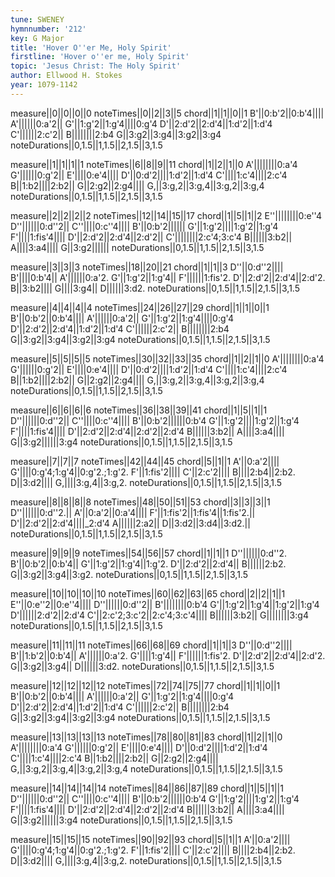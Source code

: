 ```yaml
---
tune: SWENEY
hymnnumber: '212'
key: G Major
title: 'Hover O''er Me, Holy Spirit'
firstline: 'Hover o''er me, Holy Spirit'
topic: 'Jesus Christ: The Holy Spirit'
author: Ellwood H. Stokes
year: 1079-1142
---
```

measure||0||0||0||0
noteTimes||0||2||3||5
chord||1||1||0||1
B'||0:b'2||0:b'4||||
A'||||||0:a'2||
G'||1:g'2||1:g'4||||0:g'4
D'||2:d'2||2:d'4||1:d'2||1:d'4
C'||||||2:c'2||
B||||||||2:b4
G||3:g2||3:g4||3:g2||3:g4
noteDurations||0,1.5||1,1.5||2,1.5||3,1.5

measure||1||1||1||1
noteTimes||6||8||9||11
chord||1||2||1||0
A'||||||||0:a'4
G'||||||0:g'2||
E'||||0:e'4||||
D'||0:d'2||||1:d'2||1:d'4
C'||||1:c'4||||2:c'4
B||1:b2||||2:b2||
G||2:g2||2:g4||||
G,||3:g,2||3:g,4||3:g,2||3:g,4
noteDurations||0,1.5||1,1.5||2,1.5||3,1.5

measure||2||2||2||2
noteTimes||12||14||15||17
chord||1||5||1||2
E''||||||||0:e''4
D''||||||0:d''2||
C''||||0:c''4||||
B'||0:b'2||||||
G'||1:g'2||||1:g'2||1:g'4
F'||||1:fis'4||||
D'||2:d'2||2:d'4||2:d'2||
C'||||||||2:c'4;3:c'4
B||||||3:b2||
A||||3:a4||||
G||3:g2||||||
noteDurations||0,1.5||1,1.5||2,1.5||3,1.5

measure||3||3||3
noteTimes||18||20||21
chord||1||1||3
D''||0:d''2||||
B'||||0:b'4||
A'||||||0:a'2.
G'||1:g'2||1:g'4||
F'||||||1:fis'2.
D'||2:d'2||2:d'4||2:d'2.
B||3:b2||||
G||||3:g4||
D||||||3:d2.
noteDurations||0,1.5||1,1.5||2,1.5||3,1.5

measure||4||4||4||4
noteTimes||24||26||27||29
chord||1||1||0||1
B'||0:b'2||0:b'4||||
A'||||||0:a'2||
G'||1:g'2||1:g'4||||0:g'4
D'||2:d'2||2:d'4||1:d'2||1:d'4
C'||||||2:c'2||
B||||||||2:b4
G||3:g2||3:g4||3:g2||3:g4
noteDurations||0,1.5||1,1.5||2,1.5||3,1.5

measure||5||5||5||5
noteTimes||30||32||33||35
chord||1||2||1||0
A'||||||||0:a'4
G'||||||0:g'2||
E'||||0:e'4||||
D'||0:d'2||||1:d'2||1:d'4
C'||||1:c'4||||2:c'4
B||1:b2||||2:b2||
G||2:g2||2:g4||||
G,||3:g,2||3:g,4||3:g,2||3:g,4
noteDurations||0,1.5||1,1.5||2,1.5||3,1.5

measure||6||6||6||6
noteTimes||36||38||39||41
chord||1||5||1||1
D''||||||0:d''2||
C''||||0:c''4||||
B'||0:b'2||||||0:b'4
G'||1:g'2||||1:g'2||1:g'4
F'||||1:fis'4||||
D'||2:d'2||2:d'4||2:d'2||2:d'4
B||||||3:b2||
A||||3:a4||||
G||3:g2||||||3:g4
noteDurations||0,1.5||1,1.5||2,1.5||3,1.5

measure||7||7||7
noteTimes||42||44||45
chord||5||1||1
A'||0:a'2||||
G'||||0:g'4;1:g'4||0:g'2.;1:g'2.
F'||1:fis'2||||
C'||2:c'2||||
B||||2:b4||2:b2.
D||3:d2||||
G,||||3:g,4||3:g,2.
noteDurations||0,1.5||1,1.5||2,1.5||3,1.5

measure||8||8||8||8
noteTimes||48||50||51||53
chord||3||3||3||1
D''||||||0:d''2.||
A'||0:a'2||0:a'4||||
F'||1:fis'2||1:fis'4||1:fis'2.||
D'||2:d'2||2:d'4||||_2:d'4
A||||||2:a2||
D||3:d2||3:d4||3:d2.||
noteDurations||0,1.5||1,1.5||2,1.5||3,1.5

measure||9||9||9
noteTimes||54||56||57
chord||1||1||1
D''||||||0:d''2.
B'||0:b'2||0:b'4||
G'||1:g'2||1:g'4||1:g'2.
D'||2:d'2||2:d'4||
B||||||2:b2.
G||3:g2||3:g4||3:g2.
noteDurations||0,1.5||1,1.5||2,1.5||3,1.5

measure||10||10||10||10
noteTimes||60||62||63||65
chord||2||2||1||1
E''||0:e''2||0:e''4||||
D''||||||0:d''2||
B'||||||||0:b'4
G'||1:g'2||1:g'4||1:g'2||1:g'4
D'||||||2:d'2||2:d'4
C'||2:c'2;3:c'2||2:c'4;3:c'4||||
B||||||3:b2||
G||||||||3:g4
noteDurations||0,1.5||1,1.5||2,1.5||3,1.5

measure||11||11||11
noteTimes||66||68||69
chord||1||1||3
D''||0:d''2||||
B'||1:b'2||0:b'4||
A'||||||0:a'2.
G'||||1:g'4||
F'||||||1:fis'2.
D'||2:d'2||2:d'4||2:d'2.
G||3:g2||3:g4||
D||||||3:d2.
noteDurations||0,1.5||1,1.5||2,1.5||3,1.5

measure||12||12||12||12
noteTimes||72||74||75||77
chord||1||1||0||1
B'||0:b'2||0:b'4||||
A'||||||0:a'2||
G'||1:g'2||1:g'4||||0:g'4
D'||2:d'2||2:d'4||1:d'2||1:d'4
C'||||||2:c'2||
B||||||||2:b4
G||3:g2||3:g4||3:g2||3:g4
noteDurations||0,1.5||1,1.5||2,1.5||3,1.5

measure||13||13||13||13
noteTimes||78||80||81||83
chord||1||2||1||0
A'||||||||0:a'4
G'||||||0:g'2||
E'||||0:e'4||||
D'||0:d'2||||1:d'2||1:d'4
C'||||1:c'4||||2:c'4
B||1:b2||||2:b2||
G||2:g2||2:g4||||
G,||3:g,2||3:g,4||3:g,2||3:g,4
noteDurations||0,1.5||1,1.5||2,1.5||3,1.5

measure||14||14||14||14
noteTimes||84||86||87||89
chord||1||5||1||1
D''||||||0:d''2||
C''||||0:c''4||||
B'||0:b'2||||||0:b'4
G'||1:g'2||||1:g'2||1:g'4
F'||||1:fis'4||||
D'||2:d'2||2:d'4||2:d'2||2:d'4
B||||||3:b2||
A||||3:a4||||
G||3:g2||||||3:g4
noteDurations||0,1.5||1,1.5||2,1.5||3,1.5

measure||15||15||15
noteTimes||90||92||93
chord||5||1||1
A'||0:a'2||||
G'||||0:g'4;1:g'4||0:g'2.;1:g'2.
F'||1:fis'2||||
C'||2:c'2||||
B||||2:b4||2:b2.
D||3:d2||||
G,||||3:g,4||3:g,2.
noteDurations||0,1.5||1,1.5||2,1.5||3,1.5

